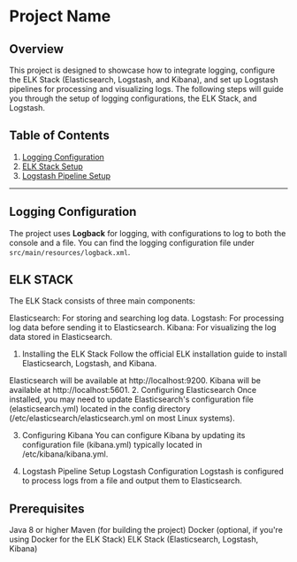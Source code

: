 # Project Name

## Overview

This project is designed to showcase how to integrate logging, configure the ELK Stack (Elasticsearch, Logstash, and Kibana), and set up Logstash pipelines for processing and visualizing logs. The following steps will guide you through the setup of logging configurations, the ELK Stack, and Logstash.

## Table of Contents

1. [Logging Configuration](#logging-configuration)
2. [ELK Stack Setup](#elk-stack-setup)
3. [Logstash Pipeline Setup](#logstash-pipeline-setup)

---

## Logging Configuration

The project uses **Logback** for logging, with configurations 
to log to both the console and a file. 
You can find the logging configuration file under `src/main/resources/logback.xml`.


## ELK STACK
The ELK Stack consists of three main components:

Elasticsearch: For storing and searching log data.
Logstash: For processing log data before sending it to Elasticsearch.
Kibana: For visualizing the log data stored in Elasticsearch.
1. Installing the ELK Stack
   Follow the official ELK installation guide to install Elasticsearch, Logstash, and Kibana.

Elasticsearch will be available at http://localhost:9200.
Kibana will be available at http://localhost:5601.
2. Configuring Elasticsearch
   Once installed, you may need to update Elasticsearch's configuration file (elasticsearch.yml) located in the config directory (/etc/elasticsearch/elasticsearch.yml on most Linux systems).

3. Configuring Kibana
   You can configure Kibana by updating its configuration file (kibana.yml) typically located in /etc/kibana/kibana.yml.

4. Logstash Pipeline Setup
   Logstash Configuration
   Logstash is configured to process logs from a file and output them to Elasticsearch.


## Prerequisites
Java 8 or higher
Maven (for building the project)
Docker (optional, if you're using Docker for the ELK Stack)
ELK Stack (Elasticsearch, Logstash, Kibana)




